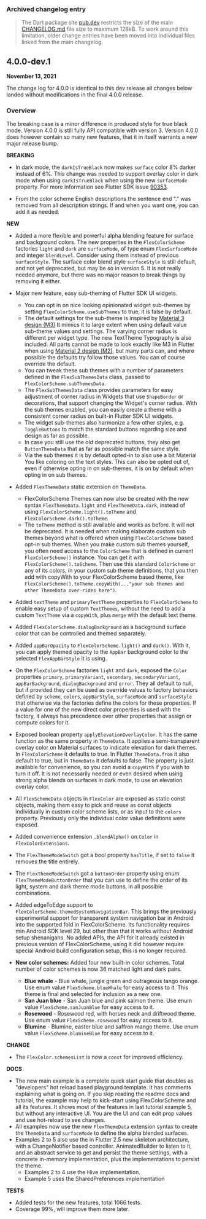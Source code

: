 ### Archived changelog entry

> The Dart package site [pub.dev](https://pub.dev/) restricts the size of the main [CHANGELOG.md](https://github.com/rydmike/flex_color_scheme/blob/master/CHANGELOG.md) file size to maximum 128kB. To work around this limitation, older change entries have been moved into individual files linked from the main changelog.

## 4.0.0-dev.1

**November 13, 2021**

The change log for 4.0.0 is identical to this dev release all changes below landed without modifications in the final 4.0.0 release.

### Overview

The breaking case is a minor difference in produced style for true
black mode. Version 4.0.0 is still fully API compatible with version 3.
Version 4.0.0 does however contain so many new
features, that it in itself warrants a new major release bump.

**BREAKING**

* In dark mode, the `darkIsTrueBlack` now makes `surface` color
  8% darker instead of 6%. This change was needed to support overlay color
  in dark mode when using `darkIsTrueBlack` when using the new `surfaceMode`
  property. For more information see Flutter SDK
  issue [90353](https://github.com/flutter/flutter/issues/90353).

* From the color scheme English descriptions the sentence end "." was removed from all
  description strings. If and when you want one, you can add it as needed.

**NEW**

* Added a more flexible and powerful alpha blending feature for
  surface and background colors. The new properties in the `FlexColorScheme`
  factories `light` and `dark` are `surfaceMode`, of type enum `FlexSurfaceMode`
  and integer `blendLevel`. Consider using them instead of previous
  `surfaceStyle`.
  The surface color blend style `surfaceStyle` is still default, and not yet
  deprecated, but may be so in version 5. It is not really needed anymore,
  but there was no major reason to break things by removing it either.

* Major new feature, easy sub-theming of Flutter SDK UI widgets.
    * You can opt in on nice looking opinionated widget sub-themes by setting
      `FlexColorScheme.useSubThemes` to true, it is false by default.
    * The default settings for the sub-theme is inspired by
      [Material 3 design (M3)](https://m3.material.io/.) It mimics it to large extent
      when using default value sub-theme values and settings. The varying corner
      radius is different per widget type. The new TextTheme Typography is also
      included. All parts cannot be made to look exactly like M3 in Flutter when using
      [Material 2 design (M2)](https://material.io/), but many parts
      can, and where possible the defaults try follow those values. You can of
      course override the default.
    * You can tweak these sub themes with a number of parameters
      defined in the `FlexSubThemesData` class, passed to
      `FlexColorScheme.subThemesData`.
    * The `FlexSubThemesData` class provides parameters for easy adjustment
      of corner radius in Widgets that use `ShapeBorder` or decorations, that
      support changing the Widget's corner radius. With the sub themes enabled, you
      can easily create a theme with a consistent corner radius on built-in
      Flutter SDK UI widgets.
    * The widget sub-themes also harmonize a few other styles, e.g. `ToggleButtons`
      to match the standard buttons regarding size and design as far as possible.
    * In case you still use the old deprecated buttons, they also get
      `ButtonThemeData` that as far as possible match the same style.
    * Via the sub themes it is by default opted-in to also use a bit Material You
      like coloring on the text styles. This can also be opted out of, even if
      otherwise opting in on sub-themes, it is on by default when opting in on
      sub themes.

* Added `FlexThemeData` static extension on `ThemeData`.
    * FlexColorScheme Themes can now also be created with the new syntax
      `FlexThemeData.light` and `FlexThemeData.dark`, instead of using
      `FlexColorScheme.light().toTheme` and `FlexColorScheme.dark().toTheme`.
    * The `toTheme` method is still available and works as before. It will not
      be deprecated. It is needed when making elaborate custom sub themes beyond
      what is offered when using `FlexColorScheme` based opt-in sub themes. When
      you make custom sub themes yourself, you often need access to
      the `ColorScheme` that is defined in current `FlexColorScheme()` instance.
      You can get it with `FlexColorScheme().toScheme`. Then use this
      standard `ColorScheme` or any of its colors, in your custom sub theme
      definitions, that you then add with copyWith to your FlexColorScheme based
      theme, like `FlexColorScheme().toTheme.copyWith(..."your sub themes and
      other ThemeData over-rides here")`.

* Added `textTheme` and `primaryTextTheme` properties to
  `FlexColorScheme` to enable easy setup of custom `TextThemes`, without the
  need to add a custom `TextTheme` via a `copyWith`, plus `merge` with the
  default text theme.

* Added `FlexColorScheme.dialogBackground` as a background surface
  color that can be controlled and themed separately.

* Added `appBarOpacity` to `FlexColorScheme.light()` and `dark()`.
  With it, you can apply themed opacity to the `AppBar` background color to
  the selected `FlexAppBarStyle` it is using.

* On the `FlexColorScheme` factories `light` and `dark`, exposed
  the `Color` properties `primary`, `primaryVariant`, `secondary`,
  `secondaryVariant`, `appBarBackground`, `dialogBackground` and `error`.
  They all default to null, but if provided they can be used as override values
  to factory behaviors defined by `scheme`, `colors`, `appBarStyle`,
  `surfaceMode` and `surfaceStyle` that
  otherwise via the factories define the colors for these properties. If a value
  for one of the new direct color properties is used with the factory, it always
  has precedence over other properties that assign or compute colors for it.

* Exposed boolean property `applyElevationOverlayColor`. It has the same
  function as the same property in `ThemeData`. It applies a semi-transparent
  overlay color on Material surfaces to indicate elevation for dark themes.
  In `FlexColorScheme` it defaults to true. In Flutter `ThemeData.from` it
  also default to true, but in `ThemeData` it defaults to false.
  The property is just available for convenience, so you can avoid a `copyWith`
  if you wish to turn it off. It is not necessarily needed or even desired when
  using strong alpha blends on surfaces in dark mode, to use an elevation
  overlay color.

* All `FlexSchemeData` objects in `FlexColor` are exposed as static
  const objects, making them easy to pick and reuse as const objects
  individually in custom color scheme lists, or as input to the `colors`
  property. Previously only the individual color value definitions were exposed.

* Added convenience extension `.blendAlpha()` on `Color`
  in `FlexColorExtensions`.

* The `FlexThemeModeSwitch` got a bool property `hasTitle`, if set
  to `false` it removes the title entirely.

* The `FlexThemeModeSwitch` got a `buttonOrder` property using enum
  `FlexThemeModeButtonOrder` that you can use to define the order of its
  light, system and dark theme mode buttons, in all possible combinations.

* Added edgeToEdge support to
  `FlexColorScheme.themedSystemNavigationBar`. This brings the previously
  experimental support for transparent system navigation bar in Android
  into the supported fold in FlexColorScheme. Its functionality
  requires min Android SDK level 29, but other than that it works without
  Android setup shenanigans. No added APIs, the API for it already existed
  in previous version of FlexColorScheme, using it did however require
  special Android build configuration setup, this is no longer required.

* **New color schemes:** Added four new built-in color schemes.
  Total number of color schemes is now 36 matched light and dark pairs.
    * **Blue whale** - Blue whale, jungle green and outrageous tango orange.
      Use enum value `FlexScheme.blueWhale` for easy access to it.
      This theme is final and selected for inclusion as a new one.
    * **San Juan blue** - San Juan blue and pink salmon theme.
      Use enum value `FlexScheme.sanJuanBlue` for easy access to it.
    * **Rosewood** - Rosewood red, with horses neck and driftwood theme.
      Use enum value `FlexScheme.rosewood` for easy access to it.
    * **Blumine** - Blumine, easter blue and saffron mango theme.
      Use enum value `FlexScheme.blumineBlue` for easy access to it.

**CHANGE**

* The `FlexColor.schemesList` is now a `const` for improved  efficiency.

**DOCS**

* The new main example is a complete quick start guide that doubles as
  "developers" hot reload based playground template. It has comments
  explaining what is going on.
  If you skip reading the readme docs and tutorial, the example may help
  to kick-start using FlexColorScheme and all its features. It shows most
  of the features in last tutorial example 5, but without any interactive UI.
  You are the UI and can edit prop values and use hot-reload to see changes.
* All examples now use the new `FlexThemeData` extension syntax to create the
  `ThemeData` and `surfaceMode` to define the alpha blended surfaces.
* Examples 2 to 5 also use the in Flutter 2.5 new skeleton architecture, with
  a ChangeNotifier based controller. AnimatedBuilder to listen to it, and
  an abstract service to get and persist the theme settings, with a concrete
  in-memory implementation, plus the implementations to persist the theme.
    * Examples 2 to 4 use the Hive implementation.
    * Example 5 uses the SharedPreferences implementation

**TESTS**

* Added tests for the new features, total 1066 tests.
* Coverage 99%, will improve them more later.